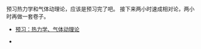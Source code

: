 预习热力学和气体动理论，应该是预习完了吧。
接下来两小时速成相对论，两小时再做一套卷子。

- [预习：热力学、气体动理论](https://wegret.github.io/TropicalIcedRedTea/%E5%A4%A7%E5%AD%A6%E7%89%A9%E7%90%86/%E7%83%AD%E5%8A%9B%E5%AD%A6%E3%80%81%E6%B0%94%E4%BD%93%E5%8A%A8%E7%90%86%E8%AE%BA%E9%A2%84%E4%B9%A0.html)

- 
